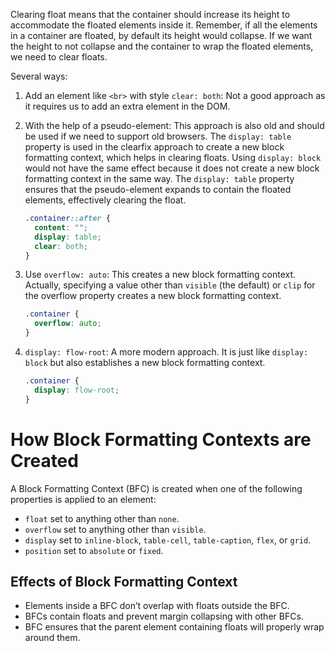 Clearing float means that the container should increase its height to accommodate the floated elements inside it. Remember, if all the elements in a container are floated, by default its height would collapse. If we want the height to not collapse and the container to wrap the floated elements, we need to clear floats.

Several ways:

1) Add an element like `<br>` with style `clear: both`: Not a good approach as it requires us to add an extra element in the DOM.

2) With the help of a pseudo-element: This approach is also old and should be used if we need to support old browsers. The `display: table` property is used in the clearfix approach to create a new block formatting context, which helps in clearing floats. Using `display: block` would not have the same effect because it does not create a new block formatting context in the same way. The `display: table` property ensures that the pseudo-element expands to contain the floated elements, effectively clearing the float.

    ```css
    .container::after {
      content: "";
      display: table;
      clear: both;
    }
    ```

3) Use `overflow: auto`: This creates a new block formatting context. Actually, specifying a value other than `visible` (the default) or `clip` for the overflow property creates a new block formatting context.

    ```css
    .container {
      overflow: auto;
    }
    ```

4) `display: flow-root`: A more modern approach. It is just like `display: block` but also establishes a new block formatting context.

    ```css
    .container {
      display: flow-root;
    }
    ```


# How Block Formatting Contexts are Created

A Block Formatting Context (BFC) is created when one of the following properties is applied to an element:

- `float` set to anything other than `none`.
- `overflow` set to anything other than `visible`.
- `display` set to `inline-block`, `table-cell`, `table-caption`, `flex`, or `grid`.
- `position` set to `absolute` or `fixed`.

## Effects of Block Formatting Context

- Elements inside a BFC don’t overlap with floats outside the BFC.
- BFCs contain floats and prevent margin collapsing with other BFCs.
- BFC ensures that the parent element containing floats will properly wrap around them.

